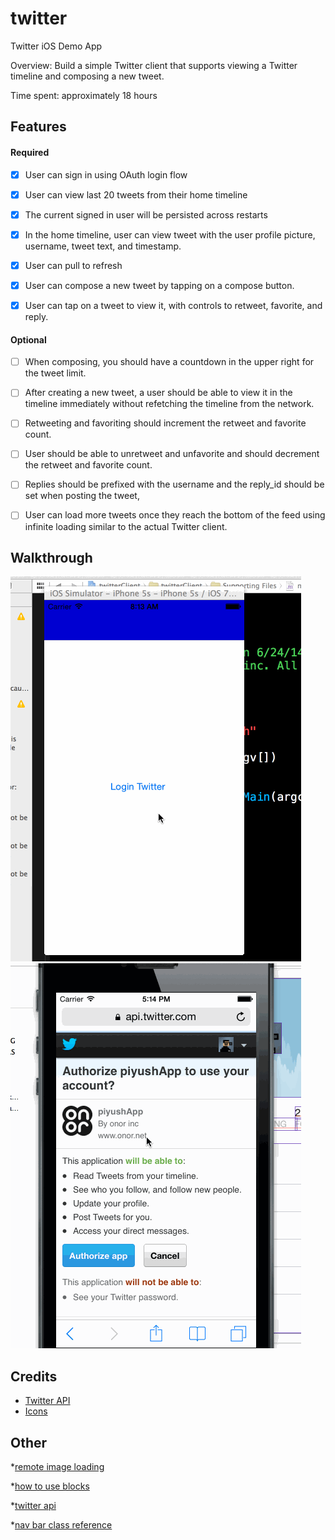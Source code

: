 twitter
========
Twitter iOS Demo App

Overview: Build a simple Twitter client that supports viewing a Twitter timeline and composing a new tweet.

Time spent: approximately 18 hours

Features
---------
#### Required
- [x] User can sign in using OAuth login flow
- [x] User can view last 20 tweets from their home timeline
- [x] The current signed in user will be persisted across restarts
- [x] In the home timeline, user can view tweet with the user profile picture, username, tweet text, and timestamp.
- [x] User can pull to refresh
- [x] User can compose a new tweet by tapping on a compose button.
- [x] User can tap on a tweet to view it, with controls to retweet, favorite, and reply.



#### Optional
- [ ] When composing, you should have a countdown in the upper right for the tweet limit.
- [ ] After creating a new tweet, a user should be able to view it in the timeline immediately without refetching the timeline from the network.
- [ ] Retweeting and favoriting should increment the retweet and favorite count.
- [ ] User should be able to unretweet and unfavorite and should decrement the retweet and favorite count.
- [ ] Replies should be prefixed with the username and the reply_id should be set when posting the tweet,
- [ ] User can load more tweets once they reach the bottom of the feed using infinite loading similar to the actual Twitter client.


Walkthrough
------------
![Video Walkthrough](twitterPart1.gif)
![Video Walkthrough](twitterPart2.gif)


Credits
---------
* [Twitter API](https://dev.twitter.com/docs/api/1.1)
* [Icons](http://twitter.com)

Other
-----
*[remote image loading](http://stackoverflow.com/questions/13347154/afnetworking-setimagewithurlrequest-not-setting-remote-image)

*[how to use blocks](http://www.raywenderlich.com/9438/how-to-use-blocks-in-ios-5-tutorial-part-2) 

*[twitter api](https://dev.twitter.com/docs/api/1.1)

*[nav bar class reference](https://developer.apple.com/library/ios/documentation/uikit/reference/uinavigationbar_class/Reference/UINavigationBar.html)




  
